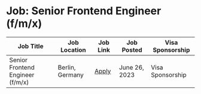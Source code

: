 # Job: Senior Frontend Engineer (f/m/x)

| Job Title | Job Location | Job Link | Job Posted | Visa Sponsorship |
| --- | --- | --- | --- | --- |
| Senior Frontend Engineer (f/m/x) | Berlin, Germany | [Apply](https://apply.workable.com/gigs/j/259E3FB49A/) | June 26, 2023 | Visa Sponsorship |
